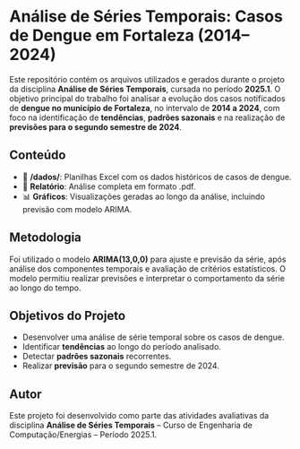 
# Análise de Séries Temporais: Casos de Dengue em Fortaleza (2014–2024)

Este repositório contém os arquivos utilizados e gerados durante o projeto da disciplina **Análise de Séries Temporais**, cursada no período **2025.1**. O objetivo principal do trabalho foi analisar a evolução dos casos notificados de **dengue no município de Fortaleza**, no intervalo de **2014 a 2024**, com foco na identificação de **tendências**, **padrões sazonais** e na realização de **previsões para o segundo semestre de 2024**.

## Conteúdo

* 📁 **/dados/**: Planilhas Excel com os dados históricos de casos de dengue.
* 📄 **Relatório**: Análise completa em formato .pdf.
* 📊 **Gráficos**: Visualizações geradas ao longo da análise, incluindo previsão com modelo ARIMA.

## Metodologia

Foi utilizado o modelo **ARIMA(13,0,0)** para ajuste e previsão da série, após análise dos componentes temporais e avaliação de critérios estatísticos. O modelo permitiu realizar previsões e interpretar o comportamento da série ao longo do tempo.

## Objetivos do Projeto

* Desenvolver uma análise de série temporal sobre os casos de dengue.
* Identificar **tendências** ao longo do período analisado.
* Detectar **padrões sazonais** recorrentes.
* Realizar **previsão** para o segundo semestre de 2024.

## Autor

Este projeto foi desenvolvido como parte das atividades avaliativas da disciplina **Análise de Séries Temporais** – Curso de Engenharia de Computação/Energias – Período 2025.1.

